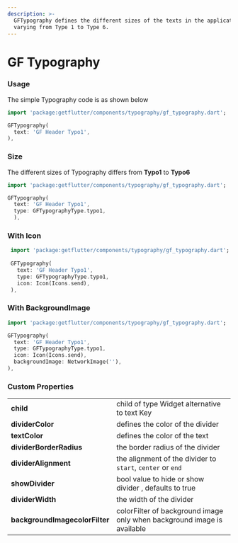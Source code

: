 ```yaml
---
description: >-
  GFTypography defines the different sizes of the texts in the application
  varying from Type 1 to Type 6.
---
```


# GF Typography

### Usage

The simple Typography code is as shown below 

```dart
import 'package:getflutter/components/typography/gf_typography.dart';

GFTypography(
  text: 'GF Header Typo1',
),
```

### Size

The different sizes of Typography differs from **Typo1** to **Typo6**

```dart
import 'package:getflutter/components/typography/gf_typography.dart';

GFTypography(
  text: 'GF Header Typo1',
  type: GFTypographyType.typo1,
  ),
```

### With Icon

```dart
 import 'package:getflutter/components/typography/gf_typography.dart';
 
 GFTypography(
   text: 'GF Header Typo1',
   type: GFTypographyType.typo1,
   icon: Icon(Icons.send),
 ),
```

### With BackgroundImage

```dart
import 'package:getflutter/components/typography/gf_typography.dart';

GFTypography(
  text: 'GF Header Typo1',
  type: GFTypographyType.typo1,
  icon: Icon(Icons.send),
  backgroundImage: NetworkImage(''),
),
```

### Custom Properties

|  |  |
| :--- | :--- |
| **child** | child of type Widget alternative to text Key |
| **dividerColor** | defines the color of the divider |
| **textColor** | defines the color of the text |
| **dividerBorderRadius** | the border radius of the divider |
| **dividerAlignment** | the alignment of the divider to `start`, `center` or `end` |
| **showDivider** | bool value to hide or show divider , defaults to true |
| **dividerWidth** | the width of the divider |
| **backgroundImagecolorFilter** | colorFilter of background image only when background image is available |


